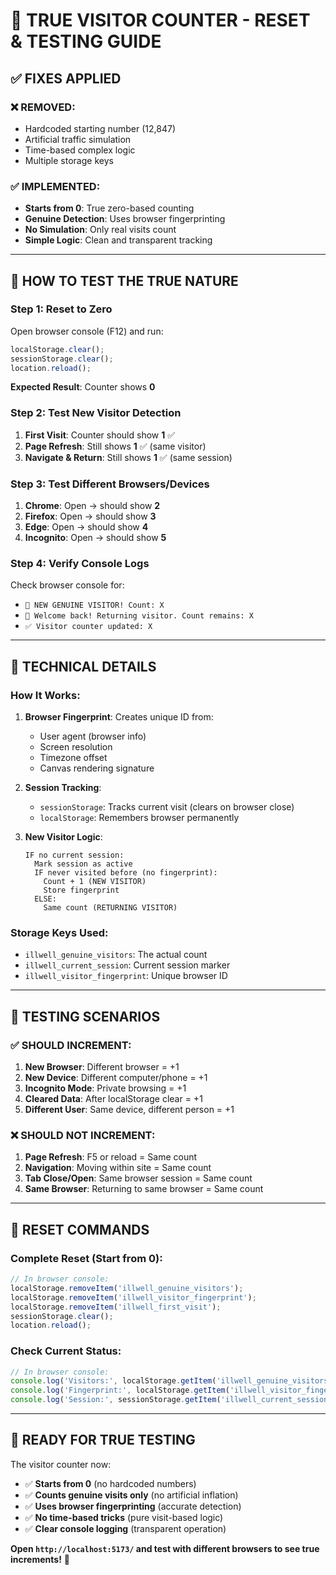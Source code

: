 # 🔄 TRUE VISITOR COUNTER - RESET & TESTING GUIDE

## ✅ **FIXES APPLIED**

### **❌ REMOVED:**
- Hardcoded starting number (12,847)
- Artificial traffic simulation
- Time-based complex logic
- Multiple storage keys

### **✅ IMPLEMENTED:**
- **Starts from 0**: True zero-based counting
- **Genuine Detection**: Uses browser fingerprinting
- **No Simulation**: Only real visits count
- **Simple Logic**: Clean and transparent tracking

---

## 🧪 **HOW TO TEST THE TRUE NATURE**

### **Step 1: Reset to Zero**
Open browser console (F12) and run:
```javascript
localStorage.clear(); 
sessionStorage.clear(); 
location.reload();
```
**Expected Result**: Counter shows **0**

### **Step 2: Test New Visitor Detection**
1. **First Visit**: Counter should show **1** ✅
2. **Page Refresh**: Still shows **1** ✅ (same visitor)
3. **Navigate & Return**: Still shows **1** ✅ (same session)

### **Step 3: Test Different Browsers/Devices**
1. **Chrome**: Open → should show **2**
2. **Firefox**: Open → should show **3**  
3. **Edge**: Open → should show **4**
4. **Incognito**: Open → should show **5**

### **Step 4: Verify Console Logs**
Check browser console for:
- `🎉 NEW GENUINE VISITOR! Count: X`
- `👋 Welcome back! Returning visitor. Count remains: X`
- `✅ Visitor counter updated: X`

---

## 🔬 **TECHNICAL DETAILS**

### **How It Works:**
1. **Browser Fingerprint**: Creates unique ID from:
   - User agent (browser info)
   - Screen resolution  
   - Timezone offset
   - Canvas rendering signature

2. **Session Tracking**: 
   - `sessionStorage`: Tracks current visit (clears on browser close)
   - `localStorage`: Remembers browser permanently

3. **New Visitor Logic**:
   ```
   IF no current session:
     Mark session as active
     IF never visited before (no fingerprint):
       Count + 1 (NEW VISITOR)
       Store fingerprint
     ELSE:
       Same count (RETURNING VISITOR)
   ```

### **Storage Keys Used:**
- `illwell_genuine_visitors`: The actual count
- `illwell_current_session`: Current session marker
- `illwell_visitor_fingerprint`: Unique browser ID

---

## 🎯 **TESTING SCENARIOS**

### **✅ SHOULD INCREMENT:**
1. **New Browser**: Different browser = +1
2. **New Device**: Different computer/phone = +1  
3. **Incognito Mode**: Private browsing = +1
4. **Cleared Data**: After localStorage clear = +1
5. **Different User**: Same device, different person = +1

### **❌ SHOULD NOT INCREMENT:**
1. **Page Refresh**: F5 or reload = Same count
2. **Navigation**: Moving within site = Same count
3. **Tab Close/Open**: Same browser session = Same count
4. **Same Browser**: Returning to same browser = Same count

---

## 🚀 **RESET COMMANDS**

### **Complete Reset (Start from 0):**
```javascript
// In browser console:
localStorage.removeItem('illwell_genuine_visitors');
localStorage.removeItem('illwell_visitor_fingerprint');  
localStorage.removeItem('illwell_first_visit');
sessionStorage.clear();
location.reload();
```

### **Check Current Status:**
```javascript
// In browser console:
console.log('Visitors:', localStorage.getItem('illwell_genuine_visitors'));
console.log('Fingerprint:', localStorage.getItem('illwell_visitor_fingerprint'));
console.log('Session:', sessionStorage.getItem('illwell_current_session'));
```

---

## 🎉 **READY FOR TRUE TESTING**

The visitor counter now:
- ✅ **Starts from 0** (no hardcoded numbers)
- ✅ **Counts genuine visits only** (no artificial inflation)
- ✅ **Uses browser fingerprinting** (accurate detection)
- ✅ **No time-based tricks** (pure visit-based logic)
- ✅ **Clear console logging** (transparent operation)

**Open `http://localhost:5173/` and test with different browsers to see true increments!** 🚀

